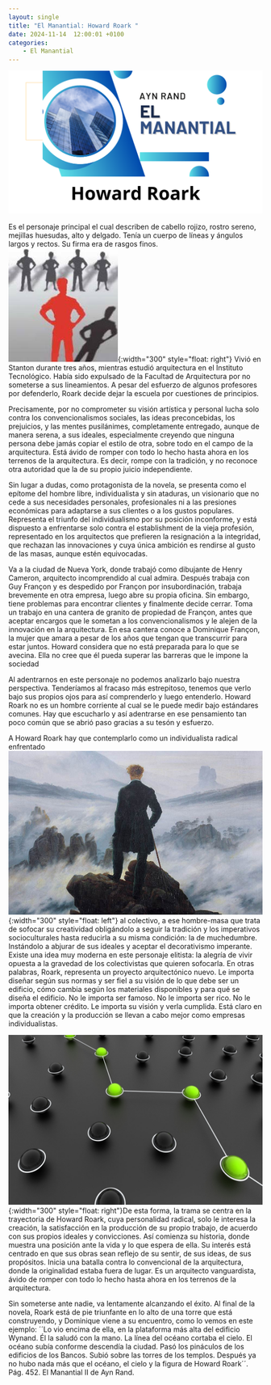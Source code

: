```yaml
---
layout: single
title: "El Manantial: Howard Roark "
date: 2024-11-14  12:00:01 +0100
categories: 
    - El Manantial
---
```

![alt text](</assets/img/Howard Roark banner.png>)


Es el  personaje principal el cual describen de cabello rojizo, rostro sereno, mejillas huesudas, alto y delgado.  Tenía un cuerpo de líneas y ángulos largos y rectos. Su firma era de rasgos finos.
![alt text](</assets/img/howard individuallista.jpeg>){:width="300" style="float: right"} Vivió en Stanton durante tres años, mientras estudió arquitectura en el Instituto Tecnológico. Había sido expulsado de la Facultad de Arquitectura por no someterse a sus lineamientos. A pesar del esfuerzo de algunos profesores por defenderlo, Roark decide dejar la escuela por cuestiones de principios.  

Precisamente, por no comprometer su visión artística y personal lucha solo contra los convencionalismos sociales, las ideas preconcebidas, los prejuicios, y las mentes pusilánimes, completamente entregado, aunque de manera serena, a sus ideales, especialmente creyendo que ninguna persona debe jamás copiar el estilo de otra, sobre todo en el campo de la arquitectura. Está ávido de romper con todo lo hecho hasta ahora en los terrenos de la arquitectura.  Es decir, rompe con la tradición, y no reconoce otra autoridad que la de su propio juicio independiente.  


Sin lugar a dudas, como protagonista de la novela,  se presenta como el epítome del hombre libre, individualista y sin ataduras, un visionario que no cede a sus necesidades personales, profesionales ni a las presiones económicas para adaptarse a sus clientes o a los gustos populares. Representa el triunfo del individualismo por su posición inconforme, y está dispuesto a enfrentarse solo contra el establishment de la vieja profesión, representado en los arquitectos que prefieren la resignación a la integridad, que rechazan las innovaciones y cuya única ambición es rendirse al gusto de las masas, aunque estén equivocadas.


Va a la ciudad de Nueva York, donde trabajó como dibujante de Henry Cameron, arquitecto incomprendido al cual admira. Después trabaja con Guy Françon y es despedido por Françon por insubordinación, trabaja brevemente en otra empresa, luego abre su propia oficina. Sin embargo, tiene problemas para encontrar clientes y finalmente decide cerrar. Toma un trabajo en una cantera de granito de propiedad de Françon, antes que aceptar encargos que le sometan a los convencionalismos y le alejen de la innovación en la arquitectura.  En esa cantera conoce a Dominique Françon, la mujer que amara a pesar de los años que tengan que transcurrir para estar juntos. Howard considera que no está preparada para lo que se avecina. Ella no cree que él pueda superar las barreras que le impone la sociedad

Al adentrarnos en este personaje no podemos analizarlo bajo nuestra perspectiva. Tenderíamos al fracaso más estrepitoso, tenemos que verlo bajo sus propios ojos para así comprenderlo y luego entenderlo. Howard Roark no es un hombre corriente al cual se le puede medir bajo estándares comunes.  Hay que escucharlo y así adentrarse en ese pensamiento tan poco común que se abrió paso gracias a su tesón y esfuerzo.


A Howard Roark  hay que contemplarlo como un individualista radical enfrentado![alt text](</assets/img/individualista radical.jpg>){:width="300" style="float: left"} al colectivo, a ese hombre-masa que trata de sofocar su creatividad obligándolo a seguir la tradición y los imperativos socioculturales hasta reducirla a su misma condición: la de muchedumbre. Instándolo a abjurar de sus ideales y aceptar el decorativismo imperante. Existe una idea muy moderna en este personaje elitista: la alegría de vivir opuesta a la gravedad de los colectivistas que quieren sofocarla.  En otras palabras, Roark, representa un proyecto arquitectónico nuevo.  Le importa diseñar según sus normas y ser fiel a su visión de lo que debe ser un edificio, cómo cambia según los materiales disponibles y para qué se diseña el edificio. No le importa ser famoso. No le importa ser rico. No le importa obtener crédito. Le importa su visión y verla cumplida.  Está claro en que la creación y la producción se llevan a cabo mejor como empresas individualistas.


![alt text](</assets/img/howard diferente.jpg>){:width="300" style="float: right"}De esta forma, la trama se centra en la trayectoria de Howard Roark, cuya personalidad radical, solo le interesa la creación, la satisfacción en la producción de su propio trabajo, de acuerdo con sus propios ideales y convicciones. Así comienza su historia, donde muestra una posición ante la vida y lo que espera de ella. Su interés está centrado en que sus obras sean reflejo de su sentir, de sus ideas, de sus propósitos. Inicia una batalla contra lo convencional de la arquitectura, donde la originalidad estaba fuera de lugar.  Es un arquitecto vanguardista, ávido de romper con todo lo hecho hasta ahora en los terrenos de la arquitectura.


Sin someterse ante nadie, va lentamente alcanzando el éxito. Al final de la novela, Roark está de pie triunfante en lo alto de una torre que está construyendo, y Dominique viene a su encuentro, como lo vemos en este ejemplo: ´´Lo vio encima de ella, en la plataforma más alta del edificio Wynand. Él la saludó con la mano. La línea del océano cortaba el cielo. El océano subía conforme descendía la ciudad. Pasó los pináculos de los edificios de los Bancos. Subió sobre las torres de los templos. Después ya no hubo nada más que el océano, el cielo y la figura de Howard Roark´´.  Pág. 452. El Manantial  II de Ayn Rand.




